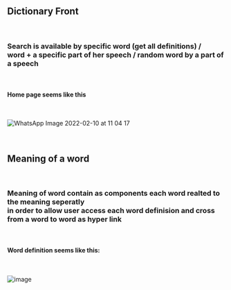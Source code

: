 ## Dictionary Front
<br/>

### Search is available by specific word (get all definitions) / <br/> word + a specific part of her speech / random word by a part of a speech 

<br>

#### Home page seems like this
<br>

![WhatsApp Image 2022-02-10 at 11 04 17](https://user-images.githubusercontent.com/89525096/153373786-d7ca7e56-1589-400b-affb-02251983f212.jpeg)

<br>

## Meaning of a word 
<br>

### Meaning of word contain as components each word realted to the meaning seperatly <br> in order to allow user access each word definision and cross from a word to word as hyper link

<br>

#### Word definition seems like this:

<br>

![image](https://user-images.githubusercontent.com/89525096/153375011-570423f8-1e78-409b-a8ec-b6eebf58541e.png)

